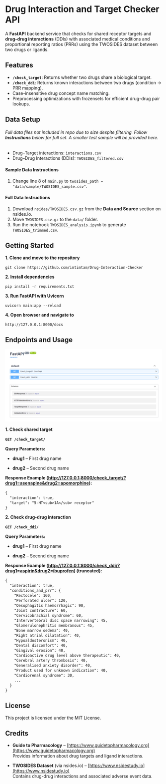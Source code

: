 # Drug Interaction and Target Checker API

A **FastAPI** backend service that checks for shared receptor targets and **drug-drug interactions** (DDIs) with associated medical conditions and proportional reporting ratios (PRRs) using the TWOSIDES dataset between two drugs or ligands.

## Features
- **`/check_target`**: Returns whether two drugs share a biological target.  
- **`/check_ddi`**: Returns known interactions between two drugs (condition → PRR mapping).  
- Case-insensitive drug concept name matching.  
- Preprocessing optimizations with frozensets for efficient drug-drug pair lookups.  

## Data Setup
###### Full data files not included in repo due to size despite filtering. Follow **Instructions** below for full set. A smaller test sample will be provided here.
- Drug–Target interactions: `interactions.csv`  
- Drug–Drug Interactions (DDIs): `TWOSIDES_filtered.csv` 
#### Sample Data Instructions
1. Change line 8 of `main.py` to `twosides_path = "data/sample/TWOSIDES_sample.csv"`.

#### Full Data Instructions

1. Download `nsides/TWOSIDES.csv.gz` from the **Data and Source** section on nsides.io.
2. Move `TWOSIDES.csv.gz` to the `data/` folder.
3. Run the notebook `TWOSIDES_analysis.ipynb` to generate `TWOSIDES_trimmed.csv`.

## Getting Started

**1. Clone and move to the repository**

    git clone https://github.com/imtimtam/Drug-Interaction-Checker

**2. Install dependencies**

    pip install -r requirements.txt

**3. Run FastAPI with Uvicorn**

    uvicorn main:app --reload

**4. Open browser and navigate to**

    http://127.0.0.1:8000/docs

## Endpoints and Usage

![Swagger UI](images/DDIapi.png)

**1. Check shared target**

**`GET /check_target/`**

**Query Parameters:**

- **drug1** – First drug name

- **drug2** – Second drug name

**Response Example (http://127.0.0.1:8000/check_target/?drug1=asenapine&drug2=apomorphine):**

```
{
  "interaction": true,
  "target": "5-HT<sub>1A</sub> receptor"
}
```

**2. Check drug-drug interaction**

**`GET /check_ddi/`**

**Query Parameters:**

- **drug1** – First drug name

- **drug2** – Second drug name

**Response Example (http://127.0.0.1:8000/check_ddi/?drug1=aspirin&drug2=ibuprofen) (truncated):**

```
{
  "interaction": true,
  "conditions_and_prr": {
    "Rectocele": 160,
    "Perforated ulcer": 120,
    "Oesophagitis haemorrhagic": 90,
    "Joint contracture": 60,
    "Cervicobrachial syndrome": 60,
    "Intervertebral disc space narrowing": 45,
    "Glomerulonephritis membranous": 45,
    "Bone marrow oedema": 40,
    "Right atrial dilatation": 40,
    "Hypoaldosteronism": 40,
    "Dental discomfort": 40,
    "Gingival erosion": 40,
    "Cardioactive drug level above therapeutic": 40,
    "Cerebral artery thrombosis": 40,
    "Generalised anxiety disorder": 40,
    "Product used for unknown indication": 40,
    "Cardiorenal syndrome": 30,
    ...
  }
}
```

## License

This project is licensed under the MIT License.

## Credits

- **Guide to Pharmacology** – [https://www.guidetopharmacology.org](https://www.guidetopharmacology.org)  
  Provides information about drug targets and ligand interactions.

- **TWOSIDES Dataset** (via nsides.io) – [https://www.nsidestudy.io](https://www.nsidestudy.io)  
  Contains drug-drug interactions and associated adverse event data.